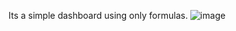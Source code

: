 Its a simple dashboard using only formulas.
![image](https://github.com/user-attachments/assets/1609b338-b273-4aaf-bf68-a3b28fc78625)
